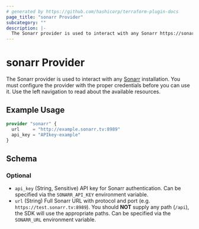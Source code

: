```yaml
---
# generated by https://github.com/hashicorp/terraform-plugin-docs
page_title: "sonarr Provider"
subcategory: ""
description: |-
  The Sonarr provider is used to interact with any Sonarr https://sonarr.tv/ installation. You must configure the provider with the proper credentials before you can use it. Use the left navigation to read about the available resources.
---
```


# sonarr Provider

The Sonarr provider is used to interact with any [Sonarr](https://sonarr.tv/) installation. You must configure the provider with the proper credentials before you can use it. Use the left navigation to read about the available resources.

## Example Usage

```terraform
provider "sonarr" {
  url     = "http://example.sonarr.tv:8989"
  api_key = "APIkey-example"
}
```

<!-- schema generated by tfplugindocs -->
## Schema

### Optional

- `api_key` (String, Sensitive) API key for Sonarr authentication. Can be specified via the `SONARR_API_KEY` environment variable.
- `url` (String) Full Sonarr URL with protocol and port (e.g. `https://test.sonarr.tv:8989`). You should **NOT** supply any path (`/api`), the SDK will use the appropriate paths. Can be specified via the `SONARR_URL` environment variable.
